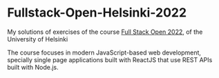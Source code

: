 # Fullstack-Open-Helsinki-2022
My solutions of exercises of the course [Full Stack Open 2022](https://fullstackopen.com/en/), of the University of Helsinki

The course focuses in modern JavaScript-based web development, specially single page applications built with ReactJS that use REST APIs built with Node.js.
